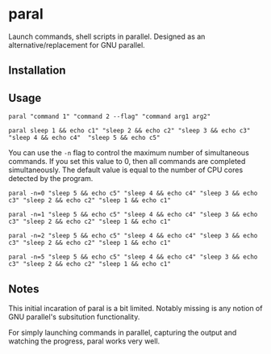 paral
=====

Launch commands, shell scripts in parallel.  Designed as an alternative/replacement for GNU parallel.


Installation
------------


Usage
-----

    paral "command 1" "command 2 --flag" "command arg1 arg2"

    paral sleep 1 && echo c1" "sleep 2 && echo c2" "sleep 3 && echo c3" "sleep 4 && echo c4"  "sleep 5 && echo c5"


You can use the `-n` flag to control the maximum number of simultaneous commands.  If you set this value to 0, then all commands are completed simultaneously.  The default value is equal to the number of CPU cores detected by the program.  

    paral -n=0 "sleep 5 && echo c5" "sleep 4 && echo c4" "sleep 3 && echo c3" "sleep 2 && echo c2" "sleep 1 && echo c1"

    paral -n=1 "sleep 5 && echo c5" "sleep 4 && echo c4" "sleep 3 && echo c3" "sleep 2 && echo c2" "sleep 1 && echo c1"

    paral -n=2 "sleep 5 && echo c5" "sleep 4 && echo c4" "sleep 3 && echo c3" "sleep 2 && echo c2" "sleep 1 && echo c1"

    paral -n=5 "sleep 5 && echo c5" "sleep 4 && echo c4" "sleep 3 && echo c3" "sleep 2 && echo c2" "sleep 1 && echo c1"


Notes
-----

This initial incaration of paral is a bit limited.  Notably missing is any notion of GNU parallel's subsitution functionality.

For simply launching commands in parallel, capturing the output and watching the progress, paral works very well.

